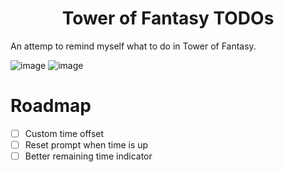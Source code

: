 # <div align="center">Tower of Fantasy TODOs</div>

An attemp to remind myself what to do in Tower of Fantasy.

![image](https://github.com/Meonako/tof-todo/assets/76484203/9c2d30a9-7b7c-4e22-bcb5-fdd39b202cfa)
![image](https://github.com/Meonako/tof-todo/assets/76484203/769a48bb-c401-4e40-81b6-dfb7ca41796b)

# Roadmap

-   [ ] Custom time offset
-   [ ] Reset prompt when time is up
-   [ ] Better remaining time indicator
